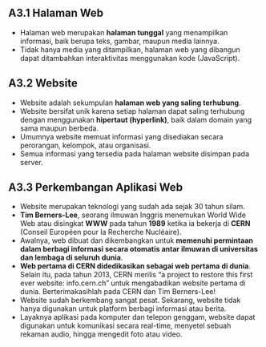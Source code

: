 ## A3.1 Halaman Web

- Halaman web merupakan **halaman tunggal** yang menampilkan informasi, baik berupa teks, gambar, maupun media lainnya. 
- Tidak hanya media yang ditampilkan, halaman web yang dibangun dapat ditambahkan interaktivitas menggunakan kode (JavaScript).

## A3.2 Website

- Website adalah sekumpulan **halaman web yang saling terhubung**. 
- Website bersifat unik karena setiap halaman dapat saling terhubung dengan menggunakan **hipertaut (hyperlink)**, baik dalam domain yang sama maupun berbeda.
- Umumnya website memuat informasi yang disediakan secara perorangan, kelompok, atau organisasi. 
- Semua informasi yang tersedia pada halaman website disimpan pada server.

## A3.3 Perkembangan Aplikasi Web

- Website merupakan teknologi yang sudah ada sejak 30 tahun silam. 
- **Tim Berners-Lee**, seorang ilmuwan Inggris menemukan World Wide Web atau disingkat **WWW** pada tahun **1989** ketika ia bekerja di **CERN** (Conseil Européen pour la Recherche Nucléaire). 
- Awalnya, web dibuat dan dikembangkan untuk **memenuhi permintaan dalam berbagi informasi secara otomatis antar ilmuwan di universitas dan lembaga di seluruh dunia**.
- **Web pertama di CERN didedikasikan sebagai web pertama di dunia**. Selain itu, pada tahun 2013, CERN merilis “a project to restore this first ever website: info.cern.ch” untuk mengabadikan website pertama di dunia. Berterimakasihlah pada CERN dan Tim Berners-Lee!
- Website sudah berkembang sangat pesat. Sekarang, website tidak hanya digunakan untuk platform berbagi informasi atau berita. 
- Layaknya aplikasi pada komputer dan telepon genggam, website dapat digunakan untuk komunikasi secara real-time, menyetel sebuah rekaman audio, hingga mengedit foto atau video.
